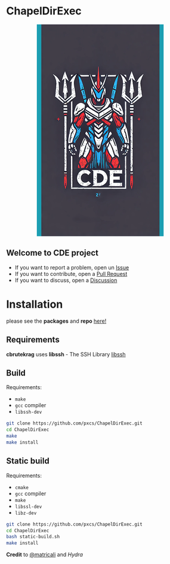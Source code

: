 # ChapelDirExec

<a href="https://github.com/pxcs/ChapelDirExec/"><p align="center">
<img src="/img/cde.png">
</p></a>

## Welcome to **CDE** project

- If you want to report a problem, open un [Issue](https://github.com/pxcs/ChapelDirExec/issues) 
- If you want to contribute, open a [Pull Request](https://github.com/pxcs/ChapelDirExec/pulls)
- If you want to discuss, open a [Discussion](https://github.com/pxcs/ChapelDirExec/discussions)

# Installation
please see the **packages** and **repo** [here!](https://github.com/pxcs/ChapelDirExec/)

## Requirements
**cbrutekrag** uses **libssh** - The SSH Library [libssh](http://www.libssh.org/)

## Build

Requirements:

* `make`
* `gcc` compiler
* `libssh-dev`

```bash
git clone https://github.com/pxcs/ChapelDirExec.git
cd ChapelDirExec
make
make install
```

## Static build

Requirements:

* `cmake`
* `gcc` compiler
* `make`
* `libssl-dev`
* `libz-dev`

```bash
git clone https://github.com/pxcs/ChapelDirExec.git
cd ChapelDirExec
bash static-build.sh
make install
```

**Credit** to [@matricali](https://github.com/matricali/) and *Hydra*
